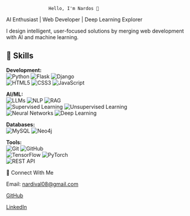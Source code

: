                     Hello, I'm Nardos 👋
AI Enthusiast | Web Developer | Deep Learning Explorer

I design intelligent, user-focused solutions by merging web development with AI and machine learning.

## 🔧 Skills

**Development:**  
![Python](https://img.shields.io/badge/Python-3776AB?style=for-the-badge&logo=python&logoColor=white&color=2A2A2A) ![Flask](https://img.shields.io/badge/Flask-000000?style=for-the-badge&logo=flask&logoColor=white&color=2A2A2A) ![Django](https://img.shields.io/badge/Django-092E20?style=for-the-badge&logo=django&logoColor=white&color=2A2A2A)  
![HTML5](https://img.shields.io/badge/HTML5-E34F26?style=for-the-badge&logo=html5&logoColor=white&color=2A2A2A) ![CSS3](https://img.shields.io/badge/CSS3-1572B6?style=for-the-badge&logo=css3&logoColor=white&color=2A2A2A) ![JavaScript](https://img.shields.io/badge/JavaScript-F7DF1E?style=for-the-badge&logo=javascript&logoColor=black&color=2A2A2A)

**AI/ML:**  
![LLMs](https://img.shields.io/badge/LLMs-FF8C00?style=for-the-badge&logo=google&logoColor=white&color=2A2A2A) ![NLP](https://img.shields.io/badge/NLP-008080?style=for-the-badge&logo=language&logoColor=white&color=2A2A2A) ![RAG](https://img.shields.io/badge/RAG-008080?style=for-the-badge&logo=brain&logoColor=white&color=2A2A2A)  
![Supervised Learning](https://img.shields.io/badge/Supervised%20Learning-FF5733?style=for-the-badge&logo=brain&logoColor=white&color=2A2A2A) ![Unsupervised Learning](https://img.shields.io/badge/Unsupervised%20Learning-900C3F?style=for-the-badge&logo=brain&logoColor=white&color=2A2A2A)  
![Neural Networks](https://img.shields.io/badge/Neural%20Networks-00BFFF?style=for-the-badge&logo=brain&logoColor=white&color=2A2A2A) ![Deep Learning](https://img.shields.io/badge/Deep%20Learning-4B0082?style=for-the-badge&logo=brain&logoColor=white&color=2A2A2A)

**Databases:**  
![MySQL](https://img.shields.io/badge/MySQL-00758F?style=for-the-badge&logo=mysql&logoColor=white&color=2A2A2A) ![Neo4j](https://img.shields.io/badge/Neo4j-3C873A?style=for-the-badge&logo=neo4j&logoColor=white&color=2A2A2A)

**Tools:**  
![Git](https://img.shields.io/badge/Git-F1502F?style=for-the-badge&logo=git&logoColor=white&color=2A2A2A) ![GitHub](https://img.shields.io/badge/GitHub-181717?style=for-the-badge&logo=github&logoColor=white&color=2A2A2A)  
![TensorFlow](https://img.shields.io/badge/TensorFlow-FF6F00?style=for-the-badge&logo=tensorflow&logoColor=white&color=2A2A2A) ![PyTorch](https://img.shields.io/badge/PyTorch-EE4C2C?style=for-the-badge&logo=pytorch&logoColor=white&color=2A2A2A)  
![REST API](https://img.shields.io/badge/REST%20API-00A4A6?style=for-the-badge&logo=api&logoColor=white&color=2A2A2A)


📢 Connect With Me

   Email: nardival08@gmail.com

   [GitHub](https://github.com/Nardos-serkalem)

   [LinkedIn](https://www.linkedin.com/in/nardi21)






  
                           



